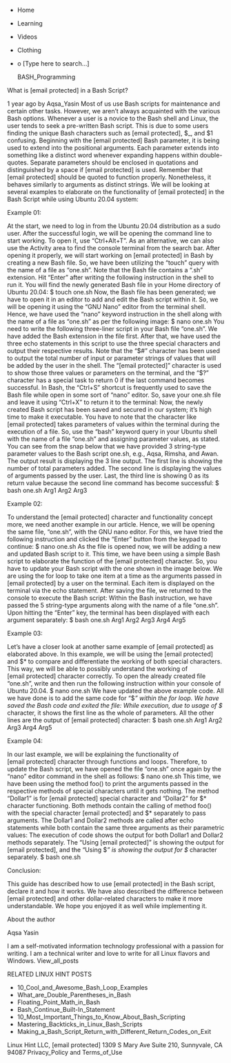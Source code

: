 





















































* Home
* Learning
* Videos
* Clothing
*
  o [Type here to search...]


   BASH_Programming


What is [email protected] in a Bash Script?

1 year ago
by Aqsa_Yasin
Most of us use Bash scripts for maintenance and certain other tasks. However,
we aren’t always acquainted with the various Bash options. Whenever a user is a
novice to the Bash shell and Linux, the user tends to seek a pre-written Bash
script. This is due to some users finding the unique Bash characters such as
[email protected], $_, and $1 confusing. Beginning with the [email protected]
Bash parameter, it is being used to extend into the positional arguments. Each
parameter extends into something like a distinct word whenever expanding
happens within double-quotes. Separate parameters should be enclosed in
quotations and distinguished by a space if [email protected] is used. Remember
that [email protected] should be quoted to function properly. Nonetheless, it
behaves similarly to arguments as distinct strings.
We will be looking at several examples to elaborate on the functionality of
[email protected] in the Bash Script while using Ubuntu 20.04 system:

Example 01:

At the start, we need to log in from the Ubuntu 20.04 distribution as a sudo
user. After the successful login, we will be opening the command line to start
working. To open it, use “Ctrl+Alt+T”. As an alternative, we can also use the
Activity area to find the console terminal from the search bar. After opening
it properly, we will start working on [email protected] in Bash by creating a
new Bash file. So, we have been utilizing the “touch” query with the name of a
file as “one.sh”. Note that the Bash file contains a “.sh” extension. Hit
“Enter” after writing the following instruction in the shell to run it. You
will find the newly generated Bash file in your Home directory of Ubuntu 20.04:
$ touch one.sh
Now, the Bash file has been generated; we have to open it in an editor to add
and edit the Bash script within it. So, we will be opening it using the “GNU
Nano” editor from the terminal shell. Hence, we have used the “nano” keyword
instruction in the shell along with the name of a file as “one.sh” as per the
following image:
$ nano one.sh
You need to write the following three-liner script in your Bash file “one.sh”.
We have added the Bash extension in the file first. After that, we have used
the three echo statements in this script to use the three special characters
and output their respective results. Note that the “$#” character has been used
to output the total number of input or parameter strings of values that will be
added by the user in the shell. The “[email protected]” character is used to
show those three values or parameters on the terminal, and the “$?” character
has a special task to return 0 if the last command becomes successful. In Bash,
the “Ctrl+S” shortcut is frequently used to save the Bash file while open in
some sort of “nano” editor. So, save your one.sh file and leave it using
“Ctrl+X” to return it to the terminal:
Now, the newly created Bash script has been saved and secured in our system;
it’s high time to make it executable. You have to note that the character like
[email protected] takes parameters of values within the terminal during the
execution of a file. So, use the “bash” keyword query in your Ubuntu shell with
the name of a file “one.sh” and assigning parameter values, as stated. You can
see from the snap below that we have provided 3 string-type parameter values to
the Bash script one.sh, e.g., Aqsa, Rimsha, and Awan. The output result is
displaying the 3 line output. The first line is showing the number of total
parameters added. The second line is displaying the values of arguments passed
by the user. Last, the third line is showing 0 as its return value because the
second line command has become successful:
$ bash one.sh Arg1 Arg2 Arg3

Example 02:

To understand the [email protected] character and functionality concept more,
we need another example in our article. Hence, we will be opening the same
file, “one.sh”, with the GNU nano editor. For this, we have tried the following
instruction and clicked the “Enter” button from the keypad to continue:
$ nano one.sh
As the file is opened now, we will be adding a new and updated Bash script to
it. This time, we have been using a simple Bash script to elaborate the
function of the [email protected] character. So, you have to update your Bash
script with the one shown in the image below. We are using the for loop to take
one item at a time as the arguments passed in [email protected] by a user on
the terminal. Each item is displayed on the terminal via the echo statement.
After saving the file, we returned to the console to execute the Bash script:
Within the Bash instruction, we have passed the 5 string-type arguments along
with the name of a file “one.sh”. Upon hitting the “Enter” key, the terminal
has been displayed with each argument separately:
$ bash one.sh Arg1 Arg2 Arg3 Arg4 Arg5

Example 03:

Let’s have a closer look at another same example of [email protected] as
elaborated above. In this example, we will be using the [email protected] and
$* to compare and differentiate the working of both special characters. This
way, we will be able to possibly understand the working of [email protected]
character correctly. To open the already created file “one.sh”, write and then
run the following instruction within your console of Ubuntu 20.04.
$ nano one.sh
We have updated the above example code. All we have done is to add the same
code for “$*” within the for loop. We have saved the Bash code and exited the
file:
While execution, due to usage of $* character, it shows the first line as the
whole of parameters. All the other lines are the output of [email protected]
character:
$ bash one.sh Arg1 Arg2 Arg3 Arg4 Arg5

Example 04:

In our last example, we will be explaining the functionality of
[email protected] character through functions and loops. Therefore, to update
the Bash script, we have opened the file “one.sh” once again by the “nano”
editor command in the shell as follows:
$ nano one.sh
This time, we have been using the method foo() to print the arguments passed in
the respective methods of special characters until it gets nothing. The method
“Dollar1” is for [email protected] special character and “Dollar2” for $*
character functioning. Both methods contain the calling of method foo() with
the special character [email protected] and $* separately to pass arguments.
The Dollar1 and Dollar2 methods are called after echo statements while both
contain the same three arguments as their parametric values:
The execution of code shows the output for both Dollar1 and Dollar2 methods
separately. The “Using [email protected]” is showing the output for
[email protected], and the “Using $*” is showing the output for $* character
separately.
$ bash one.sh

Conclusion:

This guide has described how to use [email protected] in the Bash script,
declare it and how it works. We have also described the difference between
[email protected] and other dollar-related characters to make it more
understandable. We hope you enjoyed it as well while implementing it.


About the author


Aqsa Yasin

I am a self-motivated information technology professional with a passion for
writing. I am a technical writer and love to write for all Linux flavors and
Windows.
View_all_posts

RELATED LINUX HINT POSTS


* 10_Cool_and_Awesome_Bash_Loop_Examples
* What_are_Double_Parentheses_in_Bash
* Floating_Point_Math_in_Bash
* Bash_Continue_Built-In_Statement
* 10_Most_Important_Things_to_Know_About_Bash_Scripting
* Mastering_Backticks_in_Linux_Bash_Scripts
* Making_a_Bash_Script_Return_with_Different_Return_Codes_on_Exit

Linux Hint LLC, [email protected]
1309 S Mary Ave Suite 210, Sunnyvale, CA 94087
 Privacy_Policy and Terms_of_Use
